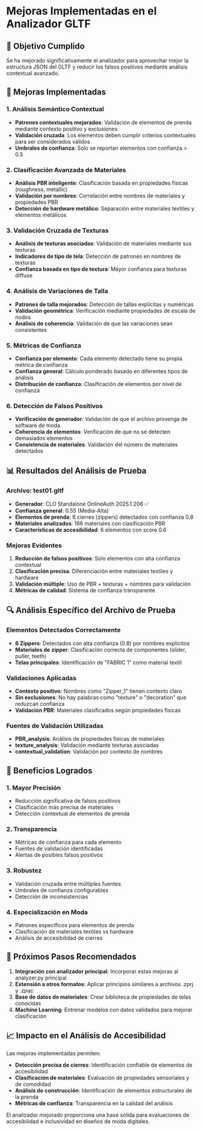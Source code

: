 # Mejoras Implementadas en el Analizador GLTF

## 🎯 Objetivo Cumplido
Se ha mejorado significativamente el analizador para aprovechar mejor la estructura JSON del GLTF y reducir los falsos positivos mediante análisis contextual avanzado.

## 🔧 Mejoras Implementadas

### 1. Análisis Semántico Contextual
- **Patrones contextuales mejorados**: Validación de elementos de prenda mediante contexto positivo y exclusiones
- **Validación cruzada**: Los elementos deben cumplir criterios contextuales para ser considerados válidos
- **Umbrales de confianza**: Solo se reportan elementos con confianza > 0.5

### 2. Clasificación Avanzada de Materiales
- **Análisis PBR inteligente**: Clasificación basada en propiedades físicas (roughness, metallic)
- **Validación por nombres**: Correlación entre nombres de materiales y propiedades PBR
- **Detección de hardware metálico**: Separación entre materiales textiles y elementos metálicos

### 3. Validación Cruzada de Texturas
- **Análisis de texturas asociadas**: Validación de materiales mediante sus texturas
- **Indicadores de tipo de tela**: Detección de patrones en nombres de texturas
- **Confianza basada en tipo de textura**: Mayor confianza para texturas diffuse

### 4. Análisis de Variaciones de Talla
- **Patrones de talla mejorados**: Detección de tallas explícitas y numéricas
- **Validación geométrica**: Verificación mediante propiedades de escala de nodos
- **Análisis de coherencia**: Validación de que las variaciones sean consistentes

### 5. Métricas de Confianza
- **Confianza por elemento**: Cada elemento detectado tiene su propia métrica de confianza
- **Confianza general**: Cálculo ponderado basado en diferentes tipos de análisis
- **Distribución de confianza**: Clasificación de elementos por nivel de confianza

### 6. Detección de Falsos Positivos
- **Verificación de generador**: Validación de que el archivo provenga de software de moda
- **Coherencia de elementos**: Verificación de que no se detecten demasiados elementos
- **Consistencia de materiales**: Validación del número de materiales detectados

## 📊 Resultados del Análisis de Prueba

### Archivo: test01.gltf
- **Generador**: CLO Standalone OnlineAuth 2025.1.206 ✅
- **Confianza general**: 0.55 (Media-Alta)
- **Elementos de prenda**: 6 cierres (zippers) detectados con confianza 0.8
- **Materiales analizados**: 166 materiales con clasificación PBR
- **Características de accesibilidad**: 6 elementos con score 0.6

### Mejoras Evidentes
1. **Reducción de falsos positivos**: Solo elementos con alta confianza contextual
2. **Clasificación precisa**: Diferenciación entre materiales textiles y hardware
3. **Validación múltiple**: Uso de PBR + texturas + nombres para validación
4. **Métricas de calidad**: Sistema de confianza transparente

## 🔍 Análisis Específico del Archivo de Prueba

### Elementos Detectados Correctamente
- **6 Zippers**: Detectados con alta confianza (0.8) por nombres explícitos
- **Materiales de zipper**: Clasificación correcta de componentes (slider, puller, teeth)
- **Telas principales**: Identificación de "FABRIC 1" como material textil

### Validaciones Aplicadas
- **Contexto positivo**: Nombres como "Zipper_1" tienen contexto claro
- **Sin exclusiones**: No hay palabras como "texture" o "decoration" que reduzcan confianza
- **Validación PBR**: Materiales clasificados según propiedades físicas

### Fuentes de Validación Utilizadas
- **PBR_analysis**: Análisis de propiedades físicas de materiales
- **texture_analysis**: Validación mediante texturas asociadas
- **contextual_validation**: Validación por contexto de nombres

## 🎯 Beneficios Logrados

### 1. Mayor Precisión
- Reducción significativa de falsos positivos
- Clasificación más precisa de materiales
- Detección contextual de elementos de prenda

### 2. Transparencia
- Métricas de confianza para cada elemento
- Fuentes de validación identificadas
- Alertas de posibles falsos positivos

### 3. Robustez
- Validación cruzada entre múltiples fuentes
- Umbrales de confianza configurables
- Detección de inconsistencias

### 4. Especialización en Moda
- Patrones específicos para elementos de prenda
- Clasificación de materiales textiles vs hardware
- Análisis de accesibilidad de cierres

## 🚀 Próximos Pasos Recomendados

1. **Integración con analizador principal**: Incorporar estas mejoras al analyzer.py principal
2. **Extensión a otros formatos**: Aplicar principios similares a archivos .zprj y .zpac
3. **Base de datos de materiales**: Crear biblioteca de propiedades de telas conocidas
4. **Machine Learning**: Entrenar modelos con datos validados para mejorar clasificación

## 📈 Impacto en el Análisis de Accesibilidad

Las mejoras implementadas permiten:
- **Detección precisa de cierres**: Identificación confiable de elementos de accesibilidad
- **Clasificación de materiales**: Evaluación de propiedades sensoriales y de comodidad
- **Análisis de construcción**: Identificación de elementos estructurales de la prenda
- **Métricas de confianza**: Transparencia en la calidad del análisis

El analizador mejorado proporciona una base sólida para evaluaciones de accesibilidad e inclusividad en diseños de moda digitales.